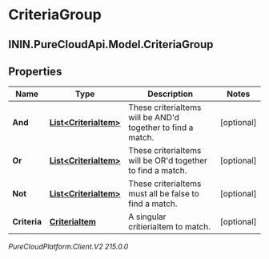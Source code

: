 # CriteriaGroup

## ININ.PureCloudApi.Model.CriteriaGroup

## Properties

|Name | Type | Description | Notes|
|------------ | ------------- | ------------- | -------------|
| **And** | [**List&lt;CriteriaItem&gt;**](CriteriaItem) | These criteriaItems will be AND&#39;d together to find a match. | [optional] |
| **Or** | [**List&lt;CriteriaItem&gt;**](CriteriaItem) | These criteriaItems will be OR&#39;d together to find a match. | [optional] |
| **Not** | [**List&lt;CriteriaItem&gt;**](CriteriaItem) | These criteriaItems must all be false to find a match. | [optional] |
| **Criteria** | [**CriteriaItem**](CriteriaItem) | A singular critieriaItem to match. | [optional] |



_PureCloudPlatform.Client.V2 215.0.0_

